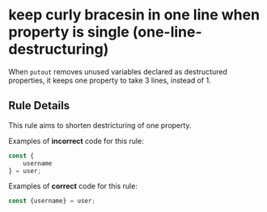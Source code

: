 # keep curly bracesin in one line when property is single (one-line-destructuring)

When `putout` removes unused variables declared as destructured properties, it keeps one property to take 3 lines, instead of 1.

## Rule Details

This rule aims to shorten destricturing of one property.

Examples of **incorrect** code for this rule:

```js
const {
    username
} = user;
```

Examples of **correct** code for this rule:

```js
const {username} = user;
```

